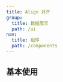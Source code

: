```yaml
---
title: Align 对齐
group:
  title: 数据展示
  path: /ui
nav:
  title: 组件
  path: /components
---
```


## 基本使用

<code src="./demos/basic.tsx" />

<API  src="./index.tsx"></API>
